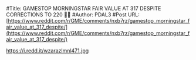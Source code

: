 #Title: GAMESTOP MORNINGSTAR FAIR VALUE AT 317 DESPITE CORRECTIONS TO 220 🚀🚀
#Author: PDAL3
#Post URL: [https://www.reddit.com/r/GME/comments/nxb7rz/gamestop_morningstar_fair_value_at_317_despite/](https://www.reddit.com/r/GME/comments/nxb7rz/gamestop_morningstar_fair_value_at_317_despite/)


https://i.redd.it/wzarazlmnl471.jpg